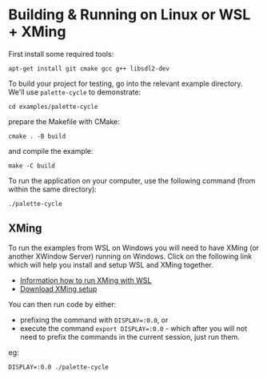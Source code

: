 # Building & Running on Linux or WSL + XMing

First install some required tools:

```
apt-get install git cmake gcc g++ libsdl2-dev
```

To build your project for testing, go into the relevant example directory. We'll use `palette-cycle` to demonstrate:

```
cd examples/palette-cycle
```

prepare the Makefile with CMake:

```
cmake . -B build
```

and compile the example:

```
make -C build
```

To run the application on your computer, use the following command (from within the same directory):

```
./palette-cycle
```

## XMing

To run the examples from WSL on Windows you will need to have XMing (or another XWindow Server) running on Windows. Click on the following link which will help you install and setup WSL and XMing together.

- [Information how to run XMing with WSL](https://virtualizationreview.com/articles/2017/02/08/graphical-programs-on-windows-subsystem-on-linux.aspx)
- [Download XMing setup](https://sourceforge.net/projects/xming/files/Xming/6.9.0.31/Xming-6-9-0-31-setup.exe/download)

You can then run code by either:
- prefixing the command with `DISPLAY=:0.0`, or 
- execute the command `export DISPLAY=:0.0` - which after you will not need to prefix the commands in the current session, just run them.

eg:

```
DISPLAY=:0.0 ./palette-cycle
```
